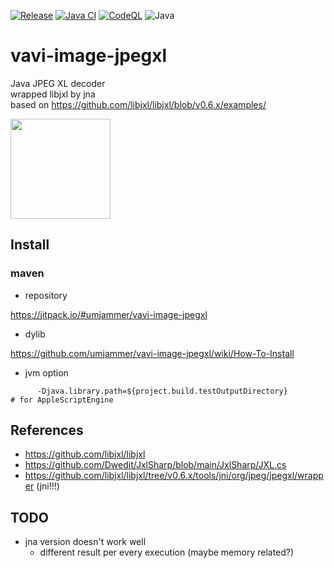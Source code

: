 [![Release](https://jitpack.io/v/umjammer/vavi-image-jpegxl.svg)](https://jitpack.io/#umjammer/vavi-image-jpegxl)
[![Java CI](https://github.com/umjammer/vavi-image-jpegxl/actions/workflows/maven.yml/badge.svg)](https://github.com/umjammer/vavi-image-jpegxl/actions/workflows/maven.yml)
[![CodeQL](https://github.com/umjammer/vavi-image-jpegxl/actions/workflows/codeql-analysis.yml/badge.svg)](https://github.com/umjammer/vavi-image-jpegxl/actions/workflows/codeql-analysis.yml)
![Java](https://img.shields.io/badge/Java-8-b07219)

# vavi-image-jpegxl

Java JPEG XL decoder<br/>
wrapped libjxl by jna<br/>
based on https://github.com/libjxl/libjxl/blob/v0.6.x/examples/

<img src="https://upload.wikimedia.org/wikipedia/commons/0/06/JPEG_XL_logo.svg" width="160"/>

## Install

### maven

* repository

https://jitpack.io/#umjammer/vavi-image-jpegxl

* dylib

https://github.com/umjammer/vavi-image-jpegxl/wiki/How-To-Install

* jvm option

```
      -Djava.library.path=${project.build.testOutputDirectory}              # for AppleScriptEngine
```

## References

 * https://github.com/libjxl/libjxl
 * https://github.com/Dwedit/JxlSharp/blob/main/JxlSharp/JXL.cs
 * https://github.com/libjxl/libjxl/tree/v0.6.x/tools/jni/org/jpeg/jpegxl/wrapper (jni!!!)

## TODO

 * jna version doesn't work well
   * different result per every execution (maybe memory related?) 